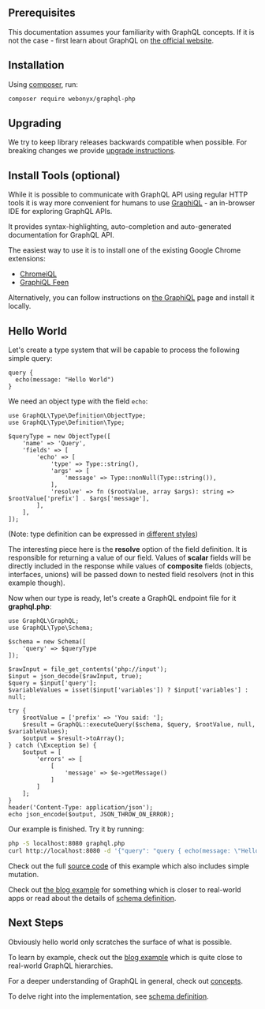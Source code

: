 ## Prerequisites

This documentation assumes your familiarity with GraphQL concepts. If it is not the case -
first learn about GraphQL on [the official website](https://graphql.org/learn/).

## Installation

Using [composer](https://getcomposer.org/doc/00-intro.md), run:

```sh
composer require webonyx/graphql-php
```

## Upgrading

We try to keep library releases backwards compatible when possible.
For breaking changes we provide [upgrade instructions](https://github.com/webonyx/graphql-php/blob/master/UPGRADE.md).

## Install Tools (optional)

While it is possible to communicate with GraphQL API using regular HTTP tools it is way
more convenient for humans to use [GraphiQL](https://github.com/graphql/graphiql) - an in-browser
IDE for exploring GraphQL APIs.

It provides syntax-highlighting, auto-completion and auto-generated documentation for
GraphQL API.

The easiest way to use it is to install one of the existing Google Chrome extensions:

- [ChromeiQL](https://chrome.google.com/webstore/detail/chromeiql/fkkiamalmpiidkljmicmjfbieiclmeij)
- [GraphiQL Feen](https://chrome.google.com/webstore/detail/graphiql-feen/mcbfdonlkfpbfdpimkjilhdneikhfklp)

Alternatively, you can follow instructions on [the GraphiQL](https://github.com/graphql/graphiql)
page and install it locally.

## Hello World

Let's create a type system that will be capable to process the following simple query:

```
query {
  echo(message: "Hello World")
}
```

We need an object type with the field `echo`:

```php-inline
use GraphQL\Type\Definition\ObjectType;
use GraphQL\Type\Definition\Type;

$queryType = new ObjectType([
    'name' => 'Query',
    'fields' => [
        'echo' => [
            'type' => Type::string(),
            'args' => [
                'message' => Type::nonNull(Type::string()),
            ],
            'resolve' => fn ($rootValue, array $args): string => $rootValue['prefix'] . $args['message'],
        ],
    ],
]);

```

(Note: type definition can be expressed in [different styles](type-definitions/index.md#definition-styles))

The interesting piece here is the **resolve** option of the field definition. It is responsible for returning
a value of our field. Values of **scalar** fields will be directly included in the response while values of
**composite** fields (objects, interfaces, unions) will be passed down to nested field resolvers
(not in this example though).

Now when our type is ready, let's create a GraphQL endpoint file for it **graphql.php**:

```php-inline
use GraphQL\GraphQL;
use GraphQL\Type\Schema;

$schema = new Schema([
    'query' => $queryType
]);

$rawInput = file_get_contents('php://input');
$input = json_decode($rawInput, true);
$query = $input['query'];
$variableValues = isset($input['variables']) ? $input['variables'] : null;

try {
    $rootValue = ['prefix' => 'You said: '];
    $result = GraphQL::executeQuery($schema, $query, $rootValue, null, $variableValues);
    $output = $result->toArray();
} catch (\Exception $e) {
    $output = [
        'errors' => [
            [
                'message' => $e->getMessage()
            ]
        ]
    ];
}
header('Content-Type: application/json');
echo json_encode($output, JSON_THROW_ON_ERROR);
```

Our example is finished. Try it by running:

```sh
php -S localhost:8080 graphql.php
curl http://localhost:8080 -d '{"query": "query { echo(message: \"Hello World\") }" }'
```

Check out the full [source code](https://github.com/webonyx/graphql-php/blob/master/examples/00-hello-world) of this example
which also includes simple mutation.

Check out [the blog example](https://github.com/webonyx/graphql-php/blob/master/examples/01-blog) for something
which is closer to real-world apps or read about the details of [schema definition](schema-definition.md).

## Next Steps

Obviously hello world only scratches the surface of what is possible.

To learn by example, check out the [blog example](https://github.com/webonyx/graphql-php/tree/master/examples/01-blog)
which is quite close to real-world GraphQL hierarchies.

For a deeper understanding of GraphQL in general, check out [concepts](concepts.md).

To delve right into the implementation, see [schema definition](schema-definition.md).
